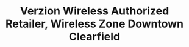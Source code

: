 ---
title: "Verzion Wireless Authorized Retailer, Wireless Zone Downtown Clearfield"
url: /clearfield/verzion-wireless-authorized-retailer-wireless-zone-downtown-clearfield/
shop: mobile phone
---